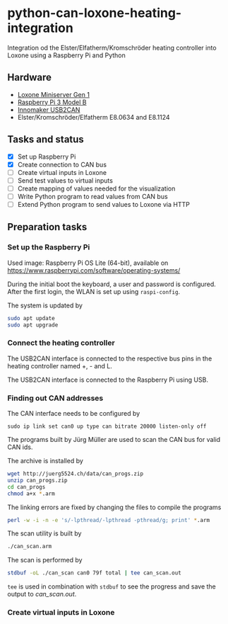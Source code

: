 # python-can-loxone-heating-integration

Integration od the Elster/Elfatherm/Kromschröder heating controller into Loxone using a Raspberry Pi and Python

## Hardware

* [Loxone Miniserver Gen 1](https://www.loxone.com/enen/kb/miniserver-gen-1/)
* [Raspberry Pi 3 Model B](https://www.raspberrypi.com/products/raspberry-pi-3-model-b/)
* [Innomaker USB2CAN](https://www.inno-maker.com/product/usb-can/)
* Elster/Kromschröder/Elfatherm E8.0634 and E8.1124

## Tasks and status

- [x] Set up Raspberry Pi
- [x] Create connection to CAN bus
- [ ] Create virtual inputs in Loxone
- [ ] Send test values to virtual inputs
- [ ] Create mapping of values needed for the visualization
- [ ] Write Python program to read values from CAN bus
- [ ] Extend Python program to send values to Loxone via HTTP

## Preparation tasks

### Set up the Raspberry Pi

Used image: Raspberry Pi OS Lite (64-bit), available on https://www.raspberrypi.com/software/operating-systems/

During the initial boot the keyboard, a user and password is configured. After the first login, the WLAN is set up using `raspi-config`.

The system is updated by

```bash
sudo apt update
sudo apt upgrade
```

### Connect the heating controller

The USB2CAN interface is connected to the respective bus pins in the heating controller named +, - and L.

The USB2CAN interface is connected to the Raspberry Pi using USB.

### Finding out CAN addresses

The CAN interface needs to be configured by

```
sudo ip link set can0 up type can bitrate 20000 listen-only off
```

The programs built by Jürg Müller are used to scan the CAN bus for valid CAN ids.

The archive is installed by

```sh
wget http://juerg5524.ch/data/can_progs.zip
unzip can_progs.zip
cd can_progs
chmod a+x *.arm
```
The linking errors are fixed by changing the files to compile the programs 
```sh
perl -w -i -n -e 's/-lpthread/-lpthread -pthread/g; print' *.arm
```
The scan utility is built by
```sh
./can_scan.arm
```
The scan is performed by
```sh
stdbuf -oL ./can_scan can0 79f total | tee can_scan.out
```
`tee` is used in combination with `stdbuf` to see the progress and save the output to _can_scan.out_.

### Create virtual inputs in Loxone

